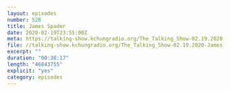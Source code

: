 ```yaml
---
layout: episodes
number: 528
title: James Spader
date: 2020-02-19T23:55:00Z
meta: https://talking-show.kchungradio.org/The_Talking_Show-02.19.2020-James_Spader.mp3
file: //talking-show.kchungradio.org/The_Talking_Show-02.19.2020-James_Spader.mp3
excerpt: ""
duration: "00:38:17"
length: "46843755"
explicit: "yes"
category: episodes
---
```

